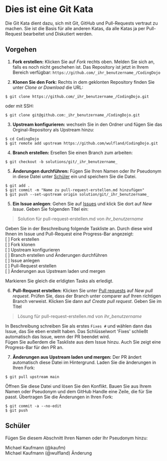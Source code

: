 # Dies ist eine Git Kata

Die Git Kata dient dazu, sich mit Git, GitHub und Pull-Requests 
vertraut zu machen. Sie ist die Basis für alle anderen Katas, da
alle Katas ja per Pull-Request bearbeitet und Diskutiert werden. 

## Vorgehen

1. **Fork erstellen:** Klicken Sie auf _Fork_ rechts oben. Melden
 Sie sich an, falls es noch nicht geschehen ist. Das Repository 
 ist jetzt in Ihrem Bereich verfügbar: 
 `https://github.com/_ihr_benutzername_/CodingDojo`

2. **Klonen Sie den Fork:** Rechts in dem geklonten Repository
 finden Sie unter _Clone or Download_ die URL:
 ```
$ git clone https://github.com/_ihr_benutzername_/CodingDojo.git
 ``` 
oder mit SSH:
```
$ git clone git@github.com:_ihr_benutzername_/CodingDojo.git
```
3. **Upstream konfigurieren:** wechseln Sie in den Ordner und
 fügen Sie das Orginal-Repository als Upstream hinzu:
```
$ cd CodingDojo
$ git remote add upstream https://github.com/wulfland/CodingDojo.git
```

4. **Branch erstellen:** Ersellen Sie einen Branch zum arbeiten:
```
$ git checkout -b solutions/git/_ihr_benutzername_
```

5. **Änderungen durchführen:** Fügen Sie Ihren Namen oder Ihr
 Pseudonym in diese Datei unter [Schüler](##Schüler) ein und
 speichern Sie die Datei. 
 ```
$ git add .
$ git commit -m "Name zu pull-request-erstellen.md hinzufügen"
$ git push --set-upstream origin solution/git/_ihr_benutzername_
 ```

5. **Ein Issue anlegen**: Gehen Sie auf
 [Issues](https://github.com/wulfland/CodingDojo/issues) und
 klick Sie dort auf _New Issue_. Geben Sie folgenden Titel ein: 
 > Solution für pull-request-erstellen.md von _ihr_benutzername_

 Geben Sie in der Beschreibung folgende Taskliste an. Durch diese
 wird Ihnen im Issue und Pull-Request eine Progress-Bar angezeigt:  
[ ] Fork erstellen  
[ ] Fork klonen  
[ ] Upstream konfigurieren  
[ ] Branch erstellen und Änderungen durchführen  
[ ] Issue anlegen  
[ ] Pull-Request erstellen  
[ ] Änderungen aus Upstream laden und mergen

 Markieren Sie gleich die erldigten Tasks als erledigt.

6. **Pull-Request erstellen:** Klicken Sie unter 
 [Pull requests](https://github.com/wulfland/CodingDojo/pulls)
 auf _New pull request_. Prüfen Sie, dass der Branch unter
 comparer auf Ihren richtigen Branch verweist. Klicken Sie dann
 auf _Create pull request_. Geben Sie im Titel 
 >  Lösung für pull-request-erstellen.md von _ihr_benutzername_  

 In Beschreibung schreiben Sie als erstes `Fixes #` und wählen
 dann das Issue, das Sie eben erstellt haben.
 Das Schlüsselwort 'Fixes' schließt automatisch das Issue, wenn
 der PR beendet wird.  
 Fügen Sie außerdem die Taskliste aus dem Issue hinzu. Auch Sie
 zeigt eine Progress-Bar für den PR an.

7. **Änderungen aus Upstream laden und mergen:** Der PR ändert
 automatisch diese Datei im Hintergrund. Laden Sie die änderungen 
 in Ihren Fork:
 ```
$ git pull upstream main
 ```  
Öffnen Sie diese Datei und lösen Sie den Konflikt. Bauen Sie aus
Ihrem Namen oder Pseudonym und dem GitHub Handle eine Zeile, die
für Sie passt. Übertragen Sie die Änderungen in Ihren Fork:
```
$ git commit -a --no-edit
$ git push
```

## Schüler
Fügen Sie diesem Abschnitt Ihren Namen oder Ihr Pseudonym hinzu:

Michael Kaufmann (@kaufm)  
Michael Kaufmann (@wulfland) 
Änderung  
